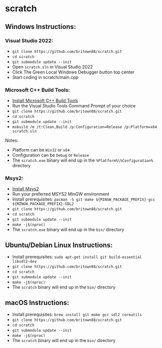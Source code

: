 # scratch

## Windows Instructions:

### Visual Studio 2022:
- `git clone https://github.com/britown88/scratch.git`
- `cd scratch`
- `git submodule update --init`
- Open `scratch.sln` in Visual Studio 2022
- Click The Green Local Windows Debugger button top center
- Start coding in scratch/main.cpp

### Microsoft C++ Build Tools:
- [Install Microsoft C++ Build Tools](https://visualstudio.microsoft.com/visual-cpp-build-tools/)
- Run the Visual Studio Tools Command Prompt of your choice
- `git clone https://github.com/britown88/scratch.git`
- `cd scratch`
- `git submodule update --init`
- `msbuild /m /t:Clean,Build /p:Configuration=Release /p:Platform=x64 scratch.sln`

Notes:
- Platform can be `Win32` or `x64`
- Configuration can be `Debug` or `Release`
- The `scratch.exe` binary will end up in the `%Platform%\%Configuration%` directory

### Msys2:
- [Install Msys2](https://www.msys2.org/)
- Run your preferred MSYS2 MinGW environment
- Install prerequisites: `pacman -S git make ${MINGW_PACKAGE_PREFIX}-gcc ${MINGW_PACKAGE_PREFIX}-SDL2`
- `git clone https://github.com/britown88/scratch.git`
- `cd scratch`
- `git submodule update --init`
- `make -j$(nproc)`
- The `scratch.exe` binary will end up in the `bin/` directory

## Ubuntu/Debian Linux Instructions:
- Install prerequisites: `sudo apt-get install git build-essential libsdl2-dev`
- `git clone https://github.com/britown88/scratch.git`
- `cd scratch`
- `git submodule update --init`
- `make -j$(nproc)`
- The `scratch` binary will end up in the `bin/` directory

## macOS Instructions:
- Install prerequisites: `brew install git make gcc sdl2 coreutils`
- `git clone https://github.com/britown88/scratch.git`
- `cd scratch`
- `git submodule update --init`
- `make -j$(nproc)`
- The `scratch` binary will end up in the `bin/` directory
